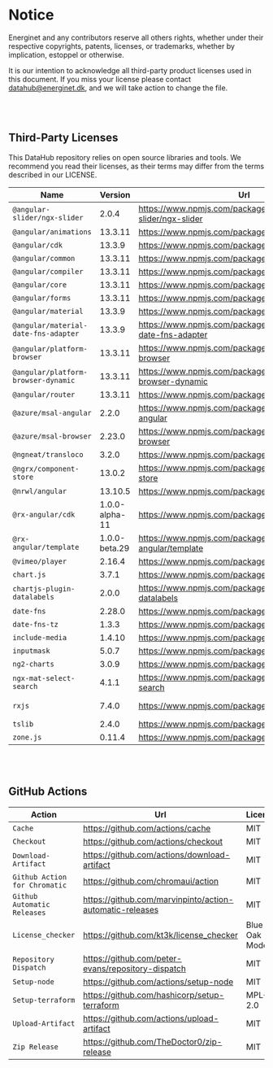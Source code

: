 # Notice

Energinet and any contributors reserve all others rights, whether under their respective copyrights, patents, licenses, or trademarks, whether by implication, estoppel or otherwise.

It is our intention to acknowledge all third-party product licenses used in this document. If you miss your license please contact datahub@energinet.dk, and we will take action to change the file.

<br>
<br>

## Third-Party Licenses

This DataHub repository relies on open source libraries and tools. We recommend you read their licenses, as their terms may differ from the terms described in our LICENSE.

| Name                                 | Version        | Url                                                                | License    |
| ------------------------------------ | -------------- | ------------------------------------------------------------------ | ---------- |
| `@angular-slider/ngx-slider`         | 2.0.4          | <https://www.npmjs.com/package/@angular-slider/ngx-slider>         | MIT        |
| `@angular/animations`                | 13.3.11        | <https://www.npmjs.com/package/@angular/animations>                | MIT        |
| `@angular/cdk`                       | 13.3.9         | <https://www.npmjs.com/package/@angular/cdk>                       | MIT        |
| `@angular/common`                    | 13.3.11        | <https://www.npmjs.com/package/@angular/common>                    | MIT        |
| `@angular/compiler`                  | 13.3.11        | <https://www.npmjs.com/package/@angular/compiler>                  | MIT        |
| `@angular/core`                      | 13.3.11        | <https://www.npmjs.com/package/@angular/core>                      | MIT        |
| `@angular/forms`                     | 13.3.11        | <https://www.npmjs.com/package/@angular/forms>                     | MIT        |
| `@angular/material`                  | 13.3.9         | <https://www.npmjs.com/package/@angular/material>                  | MIT        |
| `@angular/material-date-fns-adapter` | 13.3.9         | <https://www.npmjs.com/package/@angular/material-date-fns-adapter> | MIT        |
| `@angular/platform-browser`          | 13.3.11        | <https://www.npmjs.com/package/@angular/platform-browser>          | MIT        |
| `@angular/platform-browser-dynamic`  | 13.3.11        | <https://www.npmjs.com/package/@angular/platform-browser-dynamic>  | MIT        |
| `@angular/router`                    | 13.3.11        | <https://www.npmjs.com/package/@angular/router>                    | MIT        |
| `@azure/msal-angular`                | 2.2.0          | <https://www.npmjs.com/package/@azure/msal-angular>                | MIT        |
| `@azure/msal-browser`                | 2.23.0         | <https://www.npmjs.com/package/@azure/msal-browser>                | MIT        |
| `@ngneat/transloco`                  | 3.2.0          | <https://www.npmjs.com/package/@ngneat/transloco>                  | MIT        |
| `@ngrx/component-store`              | 13.0.2         | <https://www.npmjs.com/package/@ngrx/component-store>              | MIT        |
| `@nrwl/angular`                      | 13.10.5        | <https://www.npmjs.com/package/@nrwl/angular>                      | MIT        |
| `@rx-angular/cdk`                    | 1.0.0-alpha-11 | <https://www.npmjs.com/package/@rx-angular/cdk>                    | MIT        |
| `@rx-angular/template`               | 1.0.0-beta.29  | <https://www.npmjs.com/package/@rx-angular/template>               | MIT        |
| `@vimeo/player`                      | 2.16.4         | <https://www.npmjs.com/package/@vimeo/player>                      | MIT        |
| `chart.js`                           | 3.7.1          | <https://www.npmjs.com/package/chart.js>                           | MIT        |
| `chartjs-plugin-datalabels`          | 2.0.0          | <https://www.npmjs.com/package/chartjs-plugin-datalabels>          | MIT        |
| `date-fns`                           | 2.28.0         | <https://www.npmjs.com/package/date-fns>                           | MIT        |
| `date-fns-tz`                        | 1.3.3          | <https://www.npmjs.com/package/date-fns-tz>                        | MIT        |
| `include-media`                      | 1.4.10         | <https://www.npmjs.com/package/include-media>                      | MIT        |
| `inputmask`                          | 5.0.7          | <https://www.npmjs.com/package/inputmask>                          | MIT        |
| `ng2-charts`                         | 3.0.9          | <https://www.npmjs.com/package/ng2-charts>                         | ISC        |
| `ngx-mat-select-search`              | 4.1.1          | <https://www.npmjs.com/package/ngx-mat-select-search>              | MIT        |
| `rxjs`                               | 7.4.0          | <https://www.npmjs.com/package/rxjs>                               | Apache-2.0 |
| `tslib`                              | 2.4.0          | <https://www.npmjs.com/package/tslib>                              | 0BSD       |
| `zone.js`                            | 0.11.4         | <https://www.npmjs.com/package/zone.js>                            | MIT        |

<br>
<br>

## GitHub Actions

| Action                        | Url                                                        | License        |
| ----------------------------- | ---------------------------------------------------------- | -------------- |
| `Cache`                       | <https://github.com/actions/cache>                         | MIT            |
| `Checkout`                    | <https://github.com/actions/checkout>                      | MIT            |
| `Download-Artifact`           | <https://github.com/actions/download-artifact>             | MIT            |
| `Github Action for Chromatic` | <https://github.com/chromaui/action>                       | MIT            |
| `Github Automatic Releases`   | <https://github.com/marvinpinto/action-automatic-releases> | MIT            |
| `License_checker`             | <https://github.com/kt3k/license_checker>                  | Blue Oak Model |
| `Repository Dispatch`         | <https://github.com/peter-evans/repository-dispatch>       | MIT            |
| `Setup-node`                  | <https://github.com/actions/setup-node>                    | MIT            |
| `Setup-terraform`             | <https://github.com/hashicorp/setup-terraform>             | MPL-2.0        |
| `Upload-Artifact`             | <https://github.com/actions/upload-artifact>               | MIT            |
| `Zip Release`                 | <https://github.com/TheDoctor0/zip-release>                | MIT            |
